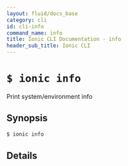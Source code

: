 ```yaml
---
layout: fluid/docs_base
category: cli
id: cli-info
command_name: info
title: Ionic CLI Documentation - info
header_sub_title: Ionic CLI
---
```


# `$ ionic info`

Print system/environment info
## Synopsis

```bash
$ ionic info 
```
  
## Details






